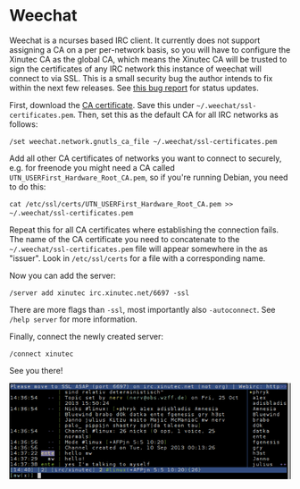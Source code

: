 Weechat
=======

Weechat is a ncurses based IRC client. It currently does not support assigning
a CA on a per per-network basis, so you will have to configure the Xinutec CA
as the global CA, which means the Xinutec CA will be trusted to sign the
certificates of any IRC network this instance of weechat will connect to via
SSL. This is a small security bug the author intends to fix within the next few
releases. See [this bug report](https://savannah.nongnu.org/task/?11357) for
status updates.

First, download the [CA certificate](../ca.crt). Save this under
`~/.weechat/ssl-certificates.pem`. Then, set this as the default CA for all IRC
networks as follows:

	/set weechat.network.gnutls_ca_file ~/.weechat/ssl-certificates.pem

Add all other CA certificates of networks you want to connect to securely, e.g.
for freenode you might need a CA called `UTN_USERFirst_Hardware_Root_CA.pem`,
so if you're running Debian, you need to do this:

	cat /etc/ssl/certs/UTN_USERFirst_Hardware_Root_CA.pem >> ~/.weechat/ssl-certificates.pem 

Repeat this for all CA certificates where establishing the connection fails.
The name of the CA certificate you need to concatenate to the
`~/.weechat/ssl-certificates.pem` file will appear somewhere in the as
"issuer". Look in `/etc/ssl/certs` for a file with a corresponding name.

Now you can add the server:

	/server add xinutec irc.xinutec.net/6697 -ssl

There are more flags than `-ssl`, most importantly also `-autoconnect`. See
`/help server` for more information.

Finally, connect the newly created server:

	/connect xinutec

See you there!

![Obligatory screenshot](screenshots/weechat1.png)
